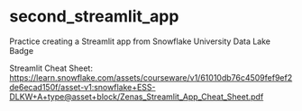 # second_streamlit_app
Practice creating a Streamlit app from Snowflake University Data Lake Badge

Streamlit Cheat Sheet: https://learn.snowflake.com/assets/courseware/v1/61010db76c4509fef9ef2de6ecad150f/asset-v1:snowflake+ESS-DLKW+A+type@asset+block/Zenas_Streamlit_App_Cheat_Sheet.pdf
